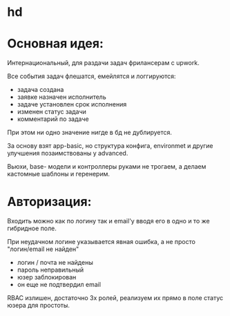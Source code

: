 # hd

Основная идея:
===============================

Интернациональный, для раздачи задач фрилансерам с upwork.

Все события задач флешатся, емейлятся и логгируются:
* задача создана
* заявке назначен исполнитель
* задаче установлен срок исполнения
* изменен статус задачи
* комментарий по задаче

При этом ни одно значение нигде в бд не дублируется.

За основу взят app-basic, но структура конфига, environmet и другие улучшения позаимствованы у advanced.

Вьюхи, base- модели и контроллеры руками не трогаем, а делаем кастомные шаблоны и геренерим.


Авторизация:
===============================

Входить можно как по логину так и email'y вводя его в одно и то же гибридное поле.

При неудачном логине указывается явная ошибка, а не просто "логин/email не найден"
* логин / почта не найдены
* пароль неправильный
* юзер заблокирован
* он еще не подтвердил email

RBAC излишен, достаточно 3х ролей, реализуем их прямо в поле статус юзера для простоты.
